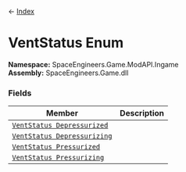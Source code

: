 ← [Index](index.md)
# VentStatus Enum
**Namespace:** SpaceEngineers.Game.ModAPI.Ingame  
**Assembly:** SpaceEngineers.Game.dll  
### Fields
|Member|Description|
|---|---|
|[`VentStatus Depressurized`](SpaceEngineers.Game.ModAPI.Ingame.Depressurized.md)||
|[`VentStatus Depressurizing`](SpaceEngineers.Game.ModAPI.Ingame.Depressurizing.md)||
|[`VentStatus Pressurized`](SpaceEngineers.Game.ModAPI.Ingame.Pressurized.md)||
|[`VentStatus Pressurizing`](SpaceEngineers.Game.ModAPI.Ingame.Pressurizing.md)||
